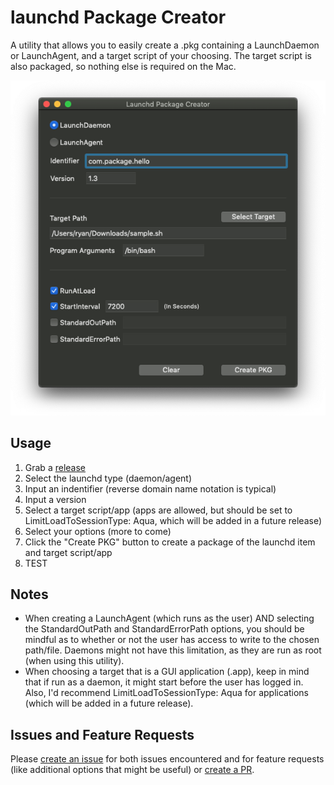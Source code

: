 # launchd Package Creator
A utility that allows you to easily create a .pkg containing a LaunchDaemon or LaunchAgent, and a target script of your choosing. The target script is also packaged, so nothing else is required on the Mac.
<p align="center">
    <img alt="Main Window" width="586" src="images/main_window.png">
</p>

## Usage
1. Grab a [release](releases)
2. Select the launchd type (daemon/agent)
3. Input an indentifier (reverse domain name notation is typical)
4. Input a version
5. Select a target script/app (apps are allowed, but should be set to LimitLoadToSessionType: Aqua, which will be added in a future release)
6. Select your options (more to come)
7. Click the "Create PKG" button to create a package of the launchd item and target script/app
8. TEST

## Notes
- When creating a LaunchAgent (which runs as the user) AND selecting the StandardOutPath and StandardErrorPath options, you should be mindful as to whether or not the user has access to write to the chosen path/file. Daemons might not have this limitation, as they are run as root (when using this utility).
- When choosing a target that is a GUI application (.app), keep in mind that if run as a daemon, it might start before the user has logged in. Also, I'd recommend LimitLoadToSessionType: Aqua for applications (which will be added in a future release).

## Issues and Feature Requests
Please [create an issue](issues/new) for both issues encountered and for feature requests (like additional options that might be useful) or [create a PR](compare).
